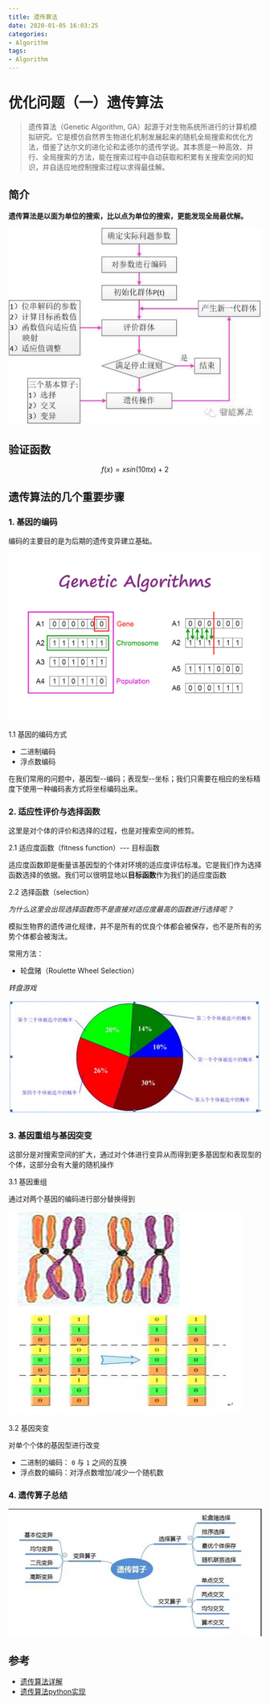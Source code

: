 ```yaml
---
title: 遗传算法
date: 2020-01-05 16:03:25
categories:
- Algorithm
tags:
- Algorithm
---
```


# 优化问题（一）遗传算法

> 遗传算法（Genetic Algorithm, GA）起源于对生物系统所进行的计算机模拟研究。它是模仿自然界生物进化机制发展起来的随机全局搜索和优化方法，借鉴了达尔文的进化论和孟德尔的遗传学说。其本质是一种高效、并行、全局搜索的方法，能在搜索过程中自动获取和积累有关搜索空间的知识，并自适应地控制搜索过程以求得最佳解。

## 简介

**遗传算法是以面为单位的搜索，比以点为单位的搜索，更能发现全局最优解。**

![process](遗传算法/genetic_algorithm_process.jpeg)

## 验证函数

$$f(x)=xsin(10\pi x)+2$$

## 遗传算法的几个重要步骤

### 1. 基因的编码

编码的主要目的是为后期的遗传变异建立基础。

![code](遗传算法/genetic_algorithm.png)

1.1 基因的编码方式

- 二进制编码
- 浮点数编码

在我们常用的问题中，基因型--编码；表现型--坐标；我们只需要在相应的坐标精度下使用一种编码表方式将坐标编码出来。

### 2. 适应性评价与选择函数

这里是对个体的评价和选择的过程，也是对搜索空间的修剪。

2.1 适应度函数（fitness function）--- 目标函数

适应度函数即是衡量该基因型的个体对环境的适应度评估标准。它是我们作为选择函数选择的依据。我们可以很明显地以**目标函数**作为我们的适应度函数

2.2 选择函数（selection）

*为什么这里会出现选择函数而不是直接对适应度最高的函数进行选择呢？*

模拟生物界的遗传进化规律，并不是所有的优良个体都会被保存，也不是所有的劣势个体都会被淘汰。

常用方法：

- 轮盘赌（Roulette Wheel Selection）
  
*转盘游戏*

![roulette_wheel](遗传算法/roulette_wheel_selection.png)

### 3. 基因重组与基因突变

这部分是对搜索空间的扩大，通过对个体进行变异从而得到更多基因型和表现型的个体，这部分会有大量的随机操作

3.1 基因重组

通过对两个基因的编码进行部分替换得到

![ge_reconstruct](遗传算法/ga_ge_reconstruct.png)

3.2 基因突变

对单个个体的基因型进行改变

- 二进制的编码： `0` 与 `1` 之间的互换
- 浮点数的编码：对浮点数增加/减少一个随机数

### 4. 遗传算子总结

![ga_operator](遗传算法/ga_operator.png)

## 参考

- [遗传算法详解](https://blog.csdn.net/u010451580/article/details/51178225)
- [遗传算法python实现](https://blog.csdn.net/zzzzjh/article/details/80633573)